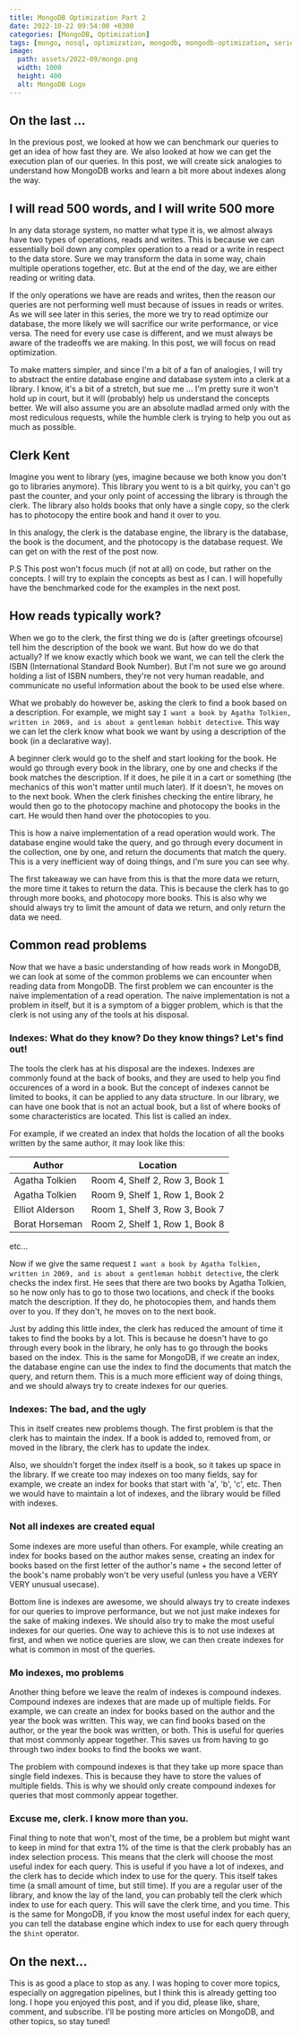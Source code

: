 ```yaml
---
title: MongoDB Optimization Part 2
date: 2022-10-22 09:54:00 +0300
categories: [MongoDB, Optimization]
tags: [mongo, nosql, optimization, mongodb, mongodb-optimization, series-1]
image:
  path: assets/2022-09/mongo.png
  width: 1000
  height: 400
  alt: MongoDB Logo
---
```


## On the last ...

In the previous post, we looked at how we can benchmark our queries to get an idea of how fast they are. We also looked at how we can get the execution plan of our queries. In this post, we will create sick analogies to understand how MongoDB works and learn a bit more about indexes along the way.

## I will read 500 words, and I will write 500 more

In any data storage system, no matter what type it is, we almost always have two types of operations, reads and writes. This is because we can essentially boil down any complex operation to a read or a write in respect to the data store. Sure we may transform the data in some way, chain multiple operations together, etc. But at the end of the day, we are either reading or writing data.

If the only operations we have are reads and writes, then the reason our queries are not performing well must because of issues in reads or writes. As we will see later in this series, the more we try to read optimize our database, the more likely we will sacrifice our write performance, or vice versa. The need for every use case is different, and we must always be aware of the tradeoffs we are making. In this post, we will focus on read optimization.

To make matters simpler, and since I'm a bit of a fan of analogies, I will try to abstract the entire database engine and database system into a clerk at a library. I know, it's a bit of a stretch, but sue me ... I'm pretty sure it won't hold up in court, but it will (probably) help us understand the concepts better. We will also assume you are an absolute madlad armed only with the most rediculous requests, while the humble clerk is trying to help you out as much as possible.

## Clerk Kent

Imagine you went to library (yes, imagine because we both know you don't go to libraries anymore). This library you went to is a bit quirky, you can't go past the counter, and your only point of accessing the library is through the clerk. The library also holds books that only have a single copy, so the clerk has to photocopy the entire book and hand it over to you.

In this analogy, the clerk is the database engine, the library is the database, the book is the document, and the photocopy is the database request. We can get on with the rest of the post now.

P.S This post won't focus much (if not at all) on code, but rather on the concepts. I will try to explain the concepts as best as I can. I will hopefully have the benchmarked code for the examples in the next post.

## How reads typically work?

When we go to the clerk, the first thing we do is (after greetings ofcourse) tell him the description of the book we want. But how do we do that actually? If we know exactly which book we want, we can tell the clerk the ISBN (International Standard Book Number). But I'm not sure we go around holding a list of ISBN numbers, they're not very human readable, and communicate no useful information about the book to be used else where.

What we probably do however be, asking the clerk to find a book based on a description. For example, we might say `I want a book by Agatha Tolkien, written in 2069, and is about a gentleman hobbit detective`. This way we can let the clerk know what book we want by using a description of the book (in a declarative way).

A beginner clerk would go to the shelf and start looking for the book. He would go through every book in the library, one by one and checks if the book matches the description. If it does, he pile it in a cart or something (the mechanics of this won't matter until much later). If it doesn't, he moves on to the next book. When the clerk finishes checking the entire library, he would then go to the photocopy machine and photocopy the books in the cart. He would then hand over the photocopies to you.

This is how a naive implementation of a read operation would work. The database engine would take the query, and go through every document in the collection, one by one, and return the documents that match the query. This is a very inefficient way of doing things, and I'm sure you can see why.

The first takeaway we can have from this is that the more data we return, the more time it takes to return the data. This is because the clerk has to go through more books, and photocopy more books. This is also why we should always try to limit the amount of data we return, and only return the data we need.

## Common read problems

Now that we have a basic understanding of how reads work in MongoDB, we can look at some of the common problems we can encounter when reading data from MongoDB. The first problem we can encounter is the naive implementation of a read operation. The naive implementation is not a problem in itself, but it is a symptom of a bigger problem, which is that the clerk is not using any of the tools at his disposal.

### Indexes: What do they know? Do they know things? Let's find out!

The tools the clerk has at his disposal are the indexes. Indexes are commonly found at the back of books, and they are used to help you find occurences of a word in a book. But the concept of indexes cannot be limited to books, it can be applied to any data structure. In our library, we can have one book that is not an actual book, but a list of where books of some characteristics are located. This list is called an index.

For example, if we created an index that holds the location of all the books written by the same author, it may look like this:

| Author          | Location                       |
| --------------- | ------------------------------ |
| Agatha Tolkien  | Room 4, Shelf 2, Row 3, Book 1 |
| Agatha Tolkien  | Room 9, Shelf 1, Row 1, Book 2 |
| Elliot Alderson | Room 1, Shelf 3, Row 3, Book 7 |
| Borat Horseman  | Room 2, Shelf 1, Row 1, Book 8 |

etc...

Now if we give the same request `I want a book by Agatha Tolkien, written in 2069, and is about a gentleman hobbit detective`, the clerk checks the index first. He sees that there are two books by Agatha Tolkien, so he now only has to go to those two locations, and check if the books match the description. If they do, he photocopies them, and hands them over to you. If they don't, he moves on to the next book.

Just by adding this little index, the clerk has reduced the amount of time it takes to find the books by a lot. This is because he doesn't have to go through every book in the library, he only has to go through the books based on the index. This is the same for MongoDB, if we create an index, the database engine can use the index to find the documents that match the query, and return them. This is a much more efficient way of doing things, and we should always try to create indexes for our queries.

### Indexes: The bad, and the ugly

This in itself creates new problems though. The first problem is that the clerk has to maintain the index. If a book is added to, removed from, or moved in the library, the clerk has to update the index.

Also, we shouldn't forget the index itself is a book, so it takes up space in the library. If we create too may indexes on too many fields, say for example, we create an index for books that start with 'a', 'b', 'c', etc. Then we would have to maintain a lot of indexes, and the library would be filled with indexes.

### Not all indexes are created equal

Some indexes are more useful than others. For example, while creating an index for books based on the author makes sense, creating an index for books based on the first letter of the author's name + the second letter of the book's name probably won't be very useful (unless you have a VERY VERY unusual usecase).

Bottom line is indexes are awesome, we should always try to create indexes for our queries to improve performance, but we not just make indexes for the sake of making indexes. We should also try to make the most useful indexes for our queries. One way to achieve this is to not use indexes at first, and when we notice queries are slow, we can then create indexes for what is common in most of the queries.

### Mo indexes, mo problems

Another thing before we leave the realm of indexes is compound indexes. Compound indexes are indexes that are made up of multiple fields. For example, we can create an index for books based on the author and the year the book was written. This way, we can find books based on the author, or the year the book was written, or both. This is useful for queries that most commonly appear together. This saves us from having to go through two index books to find the books we want.

The problem with compound indexes is that they take up more space than single field indexes. This is because they have to store the values of multiple fields. This is why we should only create compound indexes for queries that most commonly appear together.

### Excuse me, clerk. I know more than you.

Final thing to note that won't, most of the time, be a problem but might want to keep in mind for that extra 1% of the time is that the clerk probably has an index selection process. This means that the clerk will choose the most useful index for each query. This is useful if you have a lot of indexes, and the clerk has to decide which index to use for the query. This itself takes time (a small amount of time, but still time). If you are a regular user of the library, and know the lay of the land, you can probably tell the clerk which index to use for each query. This will save the clerk time, and you time. This is the same for MongoDB, if you know the most useful index for each query, you can tell the database engine which index to use for each query through the `$hint` operator.

## On the next...

This is as good a place to stop as any. I was hoping to cover more topics, especially on aggregation pipelines, but I think this is already getting too long. I hope you enjoyed this post, and if you did, please like, share, comment, and subscribe. I'll be posting more articles on MongoDB, and other topics, so stay tuned!
